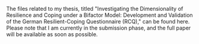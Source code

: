 The files related to my thesis, titled "Investigating the Dimensionality of Resilience and Coping under a Bifactor Model: Development and Validation of the German Resilient-Coping Questionnaire (RCQ)," can be found here. 
Please note that I am currently in the submission phase, and the full paper will be available as soon as possible.
